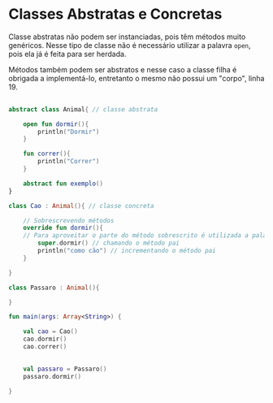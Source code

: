 # Classes Abstratas e Concretas

Classe abstratas não podem ser instanciadas, pois têm métodos muito genéricos. Nesse tipo de classe não é necessário utilizar a palavra `open`, pois ela já é feita para ser herdada.

Métodos também podem ser abstratos e nesse caso a classe filha é obrigada a implementá-lo, entretanto o mesmo não possui um "corpo", linha 19.

~~~ kotlin
 
abstract class Animal{ // classe abstrata

    open fun dormir(){
        println("Dormir")
    }

    fun correr(){
        println("Correr")
    }

    abstract fun exemplo()
}

class Cao : Animal(){ // classe concreta

    // Sobrescrevendo métodos
    override fun dormir(){
    // Para aproveitar o parte do método sobrescrito é utilizada a palavra "super"
        super.dormir() // chamando o método pai
        println("como cão") // incrementando o método pai
    }

}

class Passaro : Animal(){

}

fun main(args: Array<String>) {

    val cao = Cao()
    cao.dormir()
    cao.correr()

    
    val passaro = Passaro()
    passaro.dormir()

}
